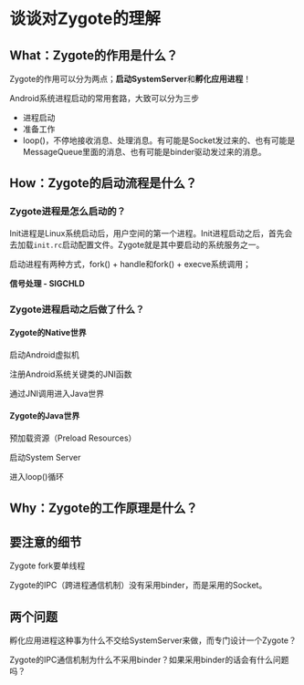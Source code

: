# 谈谈对Zygote的理解

## What：Zygote的作用是什么？

Zygote的作用可以分为两点；**启动SystemServer**和**孵化应用进程**！

Android系统进程启动的常用套路，大致可以分为三步

- 进程启动
- 准备工作
- loop()，不停地接收消息、处理消息。有可能是Socket发过来的、也有可能是MessageQueue里面的消息、也有可能是binder驱动发过来的消息。

## How：Zygote的启动流程是什么？

### Zygote进程是怎么启动的？

Init进程是Linux系统启动后，用户空间的第一个进程。Init进程启动之后，首先会去加载`init.rc`启动配置文件。Zygote就是其中要启动的系统服务之一。

启动进程有两种方式，fork() + handle和fork() + execve系统调用；

**信号处理 - SIGCHLD**

### Zygote进程启动之后做了什么？

#### Zygote的Native世界

启动Android虚拟机

注册Android系统关键类的JNI函数

通过JNI调用进入Java世界

#### Zygote的Java世界

预加载资源（Preload Resources）

启动System Server

进入loop()循环

## Why：Zygote的工作原理是什么？



## 要注意的细节

Zygote fork要单线程

Zygote的IPC（跨进程通信机制）没有采用binder，而是采用的Socket。

## 两个问题

孵化应用进程这种事为什么不交给SystemServer来做，而专门设计一个Zygote？

Zygote的IPC通信机制为什么不采用binder？如果采用binder的话会有什么问题吗？